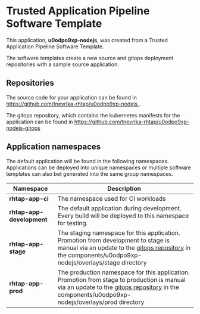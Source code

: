 # Trusted Application Pipeline Software Template

This application, **u0odpo9xp-nodejs**, was created from a Trusted Application Pipeline Software Template.

The software templates create a new source and gitops deployment repositories with a sample source application. 

## Repositories

The source code for your application can be found in [https://github.com/tnevrlka-rhtap/u0odpo9xp-nodejs ](https://github.com/tnevrlka-rhtap/u0odpo9xp-nodejs ).
 
The gitops repository, which contains the kubernetes manifests for the application can be found in 
[https://github.com/tnevrlka-rhtap/u0odpo9xp-nodejs-gitops ](https://github.com/tnevrlka-rhtap/u0odpo9xp-nodejs-gitops ) 

## Application namespaces 

The default application will be found in the following namespaces. Applications can be deployed into unique namespaces or multiple software templates can also bet generated into the same group namespaces.  

|  Namespace   |  Description   |  
| -------- | -------- |
| **rhtap-app-ci** | The namespace used for CI workloads |
| **rhtap-app-development** | The default application during development. Every build will be deployed to this namespace for testing. |
| **rhtap-app-stage** | The staging namespace for this application. Promotion from development to stage is manual via an update to the [gitops repository](https://github.com/tnevrlka-rhtap/u0odpo9xp-nodejs-gitops ) in the components/u0odpo9xp-nodejs/overlays/stage directory |
| **rhtap-app-prod** | The production namespace for this application. Promotion from stage to production is manual via an update to the [gitops repository](https://github.com/tnevrlka-rhtap/u0odpo9xp-nodejs-gitops ) in the components/u0odpo9xp-nodejs/overlays/prod directory |